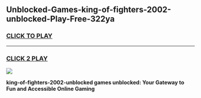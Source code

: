 
## Unblocked-Games-king-of-fighters-2002-unblocked-Play-Free-322ya
<h3>
<a href="https://premium76.site?title=king-of-fighters-2002-unblocked&ref=20M">CLICK TO PLAY</a></h3>
<hr>

<h3>
<a href="https://premium76.site?title=king-of-fighters-2002-unblocked&ref=20M">CLICK 2 PLAY</a>
  
</h3>

<a href="https://premium76.site?title=king-of-fighters-2002-unblocked&ref=19M"><img src="https://clearcache.store/games.png"></a>


**king-of-fighters-2002-unblocked games unblocked: Your Gateway to Fun and Accessible Online Gaming**
